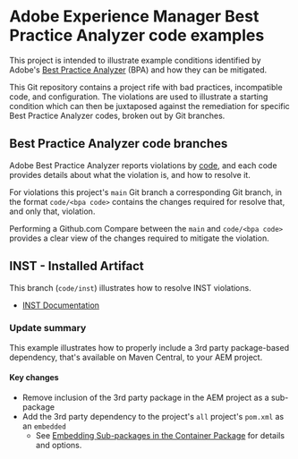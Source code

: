 # Adobe Experience Manager Best Practice Analyzer code examples

This project is intended to illustrate example conditions identified by Adobe's [Best Practice Analyzer](https://experienceleague.adobe.com/docs/experience-manager-cloud-service/moving/cloud-migration/best-practices-analyzer/overview-best-practices-analyzer.html?lang=en#cloud-migration) (BPA) and how they can be mitigated.

This Git repository contains a project rife with bad practices, incompatible code, and configuration. The violations are used to illustrate a starting condition which can then be juxtaposed against the remediation for specific Best Practice Analyzer codes, broken out by Git branches.

## Best Practice Analyzer code branches

Adobe Best Practice Analyzer reports violations by [code](https://experienceleague.adobe.com/docs/experience-manager-pattern-detection/table-of-contents/aso.html), and each code provides details about what the violation is, and how to resolve it.

For violations this project's `main` Git branch a corresponding Git branch, in the format `code/<bpa code>` contains the changes required for resolve that, and only that, violation.

Performing a Github.com Compare between the `main` and `code/<bpa code>` provides a clear view of the changes required to mitigate the violation.

## INST - Installed Artifact

This branch (`code/inst`) illustrates how to resolve INST violations.

* [INST Documentation](https://experienceleague.adobe.com/docs/experience-manager-pattern-detection/table-of-contents/inst.html)

### Update summary

This example illustrates how to properly include a 3rd party package-based dependency, that's available on Maven Central, to your AEM project.

#### Key changes

* Remove inclusion of the 3rd party package in the AEM project as a sub-package
* Add the 3rd party dependency to the project's `all` project's `pom.xml` as an `embedded`
  * See [Embedding Sub-packages in the Container Package](https://experienceleague.adobe.com/docs/experience-manager-cloud-service/implementing/developing/aem-project-content-package-structure.html#xml-embeddeds) for details and options.